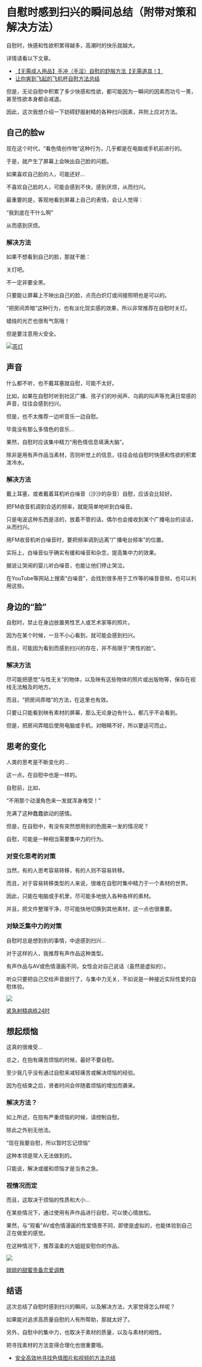 # 自慰时感到扫兴的瞬间总结（附带对策和解决方法） [​](#自慰时感到扫兴的瞬间总结-附带对策和解决方法)

自慰时，快感和性欲积累得越多，高潮时的快乐就越大。

详情请看以下文章。

+   [【无需成人用品】手冲（手淫）自慰的舒服方法【无需道具！】](/onanie-a/zoufuku001.html)
+   [让你爽到飞起的飞机杯自慰方法总结](/onanie-a/onaho-kaikan.html)

但是，无论自慰中积累了多少快感和性欲，都可能因为一瞬间的因素而功亏一篑，甚至性欲本身都会减退。

因此，这次我想介绍一下妨碍舒服射精的各种扫兴因素，并附上应对方法。

## 自己的脸w [​](#自己的脸w)

现在这个时代，“看色情创作物”这种行为，几乎都是在电脑或手机前进行的。

于是，就产生了屏幕上会映出自己脸的问题。

如果喜欢自己脸的人，可能还好…

不喜欢自己脸的人，可能会感到不快，感到厌烦，从而扫兴。

最重要的是，客观地看到屏幕上自己的表情，会让人觉得：

“我到底在干什么啊”

从而感到厌烦。

### 解决方法 [​](#解决方法)

如果不想看到自己的脸，那就干脆：

关灯吧。

不一定非要全黑。

只要能让屏幕上不映出自己的脸，点亮白炽灯或间接照明也是可以的。

“把房间弄暗”这种行为，也有淡化现实感的效果，所以非常推荐在自慰时关灯。

蜡烛的光芒也很有气氛哦！

但是要注意用火安全。

[![](https://img.e-nls.com/pict_pc/1_1229499722_m_5433.jpg)茶灯](https://www.e-nls.com/access.php?agency_id=af486217&pcode=5433-1)

## 声音 [​](#声音)

什么都不听，也不戴耳塞就自慰，可能不太好。

比如，如果在自慰时听到社区广播、孩子们的吵闹声、乌鸦的叫声等充满日常感的声音，往往会感到扫兴。

但是，也不太推荐一边听音乐一边自慰。

毕竟没有那么多情色的音乐…

果然，自慰时应该集中精力“用色情信息填满大脑”。

除非是用有声作品当素材，否则听觉上的信息，往往会给自慰时快感和性欲的积累泼冷水。

### 解决方法 [​](#解决方法-1)

戴上耳塞，或者戴着耳机听白噪音（沙沙的杂音）自慰，应该会比较好。

把FM收音机调到合适的频率，就能简单地听到白噪音。

只是电波这种东西是活的，放着不管的话，偶尔也会接收到某个广播电台的谈话，从而扫兴。

用FM收音机听白噪音时，要把频率调到远离“广播电台频率”的位置。

实际上，白噪音似乎确实有缓和噪音和杂念，提高集中力的效果。

据说让哭闹的婴儿听白噪音，也能让他们停止哭泣。

在YouTube等网站上搜索“白噪音”，会找到很多用于工作等的噪音音频，也可以利用这些。

## 身边的“脸” [​](#身边的-脸)

自慰时，禁止在身边放置男性艺人或艺术家等的照片。

因为在某个时候，一旦不小心看到，就可能会感到扫兴。

而且，可能因为看到而感到扫兴的存在，并不局限于“男性的脸”。

### 解决方法 [​](#解决方法-2)

尽可能把感觉“与性无关”的物体，以及映有这些物体的照片或出版物等，保存在视线无法触及的地方。

而且，“把房间弄暗”的方法，在这里也有效。

只要让只能看到映有素材的屏幕，那么无论身边有什么，都几乎不会看到。

但是，把房间弄暗后使用电脑或手机，对眼睛不好，所以要适可而止。

## 思考的变化 [​](#思考的变化)

人类的思考是不断变化的…

这一点，在自慰中也是一样的。

自慰前，比如，

“不用那个动漫角色来一发就浑身难受！”

充满了这种蠢蠢欲动的感情。

但是，在自慰中，有没有突然想用别的色图来一发的情况呢？

自慰，可能是一种相当需要集中力的行为。

### 对变化思考的对策 [​](#对变化思考的对策)

当然，有的人思考容易转移，有的人则不容易转移。

而且，对于容易转移类型的人来说，很难在自慰时集中精力于一个素材的世界。

因此，只能在电脑或手机里，尽可能多地放入各种各样的素材。

并且，把文件整理干净，尽可能快地切换到其他素材，这一点也很重要。

### 对缺乏集中力的对策 [​](#对缺乏集中力的对策)

自慰时总是想到别的事情，中途感到扫兴…

对于这样的人，我推荐有声作品这种类型。

有声作品与AV或色情漫画不同，女性会对自己说话（虽然是虚拟的）。

听众只要把自己交给声音就行了，与集中力无关，不如说是一种接近实际性爱的自慰体验。

[![](https://pics.dmm.co.jp/digital/voice/d_098844/d_098844pr.jpg)](https://www.dmm.co.jp/dc/doujin/-/detail/=/cid=d_098844/AsanaYuuna-004)

[紧急射精病栋24时](https://www.dmm.co.jp/dc/doujin/-/detail/=/cid=d_098844/AsanaYuuna-004)

## 想起烦恼 [​](#想起烦恼)

这真的很难受…

总之，在抱有痛苦烦恼的时候，最好不要自慰。

至少我几乎没有通过自慰来减轻痛苦或解决烦恼的经验。

因为在结束之后，贤者时间会伴随着烦恼的增加而袭来。

### 解决方法？ [​](#解决方法-3)

如上所述，在抱有严重烦恼的时候，请控制自慰。

除此之外别无他法。

“现在我要自慰，所以暂时忘记烦恼”

这种本领是常人无法做到的。

只能说，解决或缓和烦恼才是当务之急。

### 视情况而定 [​](#视情况而定)

而且，这取决于烦恼的性质和大小…

在某些情况下，通过使用有声作品进行自慰，可以使心情放松。

果然，与“观看”AV或色情漫画的性爱情景不同，即使是虚拟的，也能体验到自己正在做爱的感觉。

在这种情况下，推荐温柔的大姐姐安慰你的作品。

[![](https://pics.dmm.co.jp/digital/voice/d_109146/d_109146pr.jpg)](https://www.dmm.co.jp/dc/doujin/-/detail/=/cid=d_109146/AsanaYuuna-004)

[姐姐的甜蜜责备恋爱调教](https://www.dmm.co.jp/dc/doujin/-/detail/=/cid=d_109146/AsanaYuuna-004)

## 结语 [​](#结语)

这次总结了自慰时感到扫兴的瞬间，以及解决方法，大家觉得怎么样呢？

如果能对追求高质量自慰的人有所帮助，那就太好了。

另外，自慰中的集中力，也取决于素材的质量，以及与素材的相性。

把寻找素材的方法变得合理化也很重要哦。

+   [安全高效地寻找色情图片和视频的方法总结](/onanie-a/gazou-video.html)